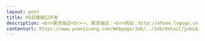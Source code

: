 ```yaml
---                
layout: post       
title: H5后端接口开发           
description: <br>需求描述<br>一、需求描述：<br>网站：http://ehome.logogo.cn/，目前前端页面已经完成，需要后端提供接口完成页面开发，语言不限。<br> 二、合作方式：<br>项目制，远程开发，时间越快越好，费用5000。<br>     
contenturl: https://www.yuanjisong.com/Webpage/Job/../Job/detail/jobid/101480      
---                 
```

